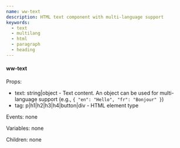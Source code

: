 ```yaml
---
name: ww-text
description: HTML text component with multi-language support
keywords:
  - text
  - multilang
  - html
  - paragraph
  - heading
---
```


#### ww-text
Props:
- text: string|object - Text content. An object can be used for multi-language support (e.g., `{ "en": "Hello", "fr": "Bonjour" }`)
- tag: p|h1|h2|h3|h4|button|div - HTML element type

Events: none

Variables: none

Children: none
